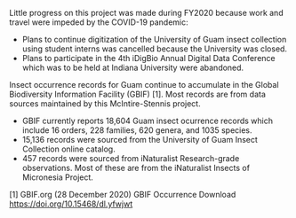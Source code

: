 Little progress on this project was made during FY2020 because work and travel were impeded by the COVID-19 pandemic:
* Plans to continue digitization of the University of Guam insect collection using student interns was cancelled because the University was closed.
* Plans to participate in the 4th iDigBio Annual Digital Data Conference which was to be held at Indiana University were abandoned.

Insect occurrence records for Guam continue to accumulate in the Global Biodiversity Information Facility (GBIF) [1]. Most records are from data sources maintained by this McIntire-Stennis project.
* GBIF currently reports 18,604 Guam insect ocurrence records which include 16 orders, 228 families, 620 genera, and 1035 species.
* 15,136 records were sourced from the University of Guam Insect Collection online catalog.
* 457 records were sourced from iNaturalist Research-grade observations. Most of these are from the iNaturalist Insects of Micronesia Project.

[1] GBIF.org (28 December 2020) GBIF Occurrence Download https://doi.org/10.15468/dl.yfwjwt
